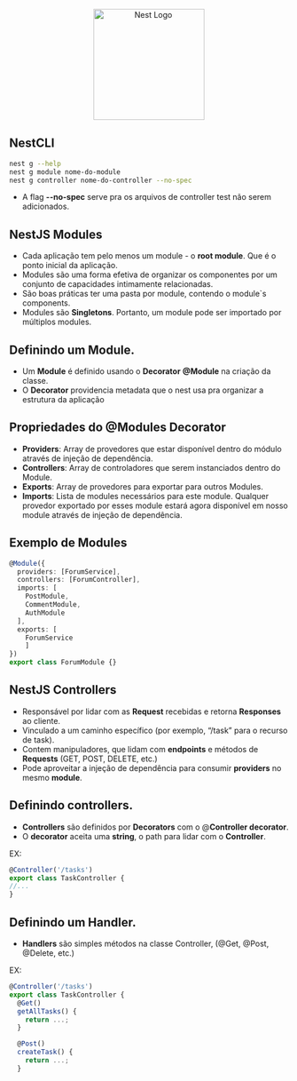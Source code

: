 <p align="center">
  <a href="http://nestjs.com/" target="blank"><img src="https://nestjs.com/img/logo-small.svg" width="200" alt="Nest Logo" /></a>
</p>

[circleci-image]: https://img.shields.io/circleci/build/github/nestjs/nest/master?token=abc123def456
[circleci-url]: https://circleci.com/gh/nestjs/nest

 
## NestCLI

```bash
nest g --help
nest g module nome-do-module
nest g controller nome-do-controller --no-spec
```
- A flag **--no-spec** serve pra os arquivos de controller test não serem adicionados.

 ## NestJS Modules

- Cada aplicação tem pelo menos um module - o **root module**. Que é o ponto inicial da aplicação.
- Modules são uma forma efetiva de organizar os componentes por um conjunto de capacidades intimamente relacionadas.
- São boas práticas ter uma pasta por module, contendo o module`s components.
- Modules são **Singletons**. Portanto, um module pode ser importado por múltiplos modules.

## Definindo um Module.

- Um **Module** é definido usando o **Decorator** **@Module** na criação da classe.
- O **Decorator** providencia metadata que o nest usa pra organizar a estrutura da aplicação

## Propriedades do @Modules Decorator

- **Providers**:  Array de provedores que estar disponível dentro do módulo através de injeção de dependência.
- **Controllers**: Array de controladores que serem instanciados dentro do Module.
- **Exports**: Array de provedores para exportar para outros Modules.
- **Imports**: Lista de modules necessários para este module. Qualquer provedor exportado por esses module estará agora disponível em nosso module através de injeção de dependência.


## Exemplo de Modules
 
```ts
@Module({
  providers: [ForumService],
  controllers: [ForumController],
  imports: [
    PostModule,
    CommentModule,
    AuthModule
  ],
  exports: [
    ForumService
    ]
})
export class ForumModule {}
```
## NestJS Controllers

- Responsável por lidar com as **Request** recebidas e retorna **Responses** ao cliente.
- Vinculado a um caminho específico (por exemplo, “/task” para o recurso de task).
- Contem manipuladores, que lidam com **endpoints** e métodos de **Requests** (GET, POST, DELETE, etc.)
- Pode aproveitar a injeção de dependência para consumir **providers** no mesmo **module**.

## Definindo controllers.

- **Controllers** são definidos por **Decorators** com o @**Controller decorator**.
- O **decorator** aceita uma **string**, o path para lidar com o **Controller**.

EX: 

```ts
@Controller('/tasks')
export class TaskController {
//...
}
```

## Definindo um Handler.

- **Handlers** são simples métodos na classe Controller, (@Get, @Post, @Delete, etc.)

EX:

```ts
@Controller('/tasks')
export class TaskController {
  @Get()
  getAllTasks() {
    return ...;
  }

  @Post()
  createTask() {
    return ...;
  }
```  